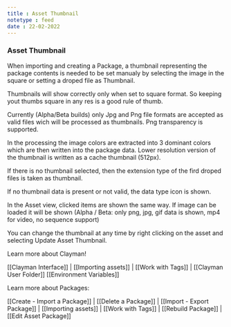 ```yaml
---
title : Asset Thumbnail
notetype : feed
date : 22-02-2022
---
```

### Asset Thumbnail

When importing and creating a Package, a thumbnail representing the package contents is needed to be set manualy by selecting the image in the square or setting a droped file as Thumbnail.

Thumbnails will show correctly only when set to square format. So keeping yout thumbs square in any res is a good rule of thumb. 

Currently (Alpha/Beta builds) only Jpg and Png file formats are accepted as valid files wich will be processed as thumbnails. Png transparency is supported.

In the processing the image colors are extracted into 3 dominant colors which are then written into the package data. Lower resolution version of the thumbnail is written as a cache thumbnail (512px).

If there is no thumbnail selected, then the extension type of the fird droped files is taken as thumbnail.

If no thumbnail data is present or not valid, the data type icon is shown.

In the Asset view, clicked items are shown the same way.
If image can be loaded it will be shown (Alpha / Beta: only png, jpg, gif data is shown, mp4 for video, no sequence support)

You can change the thumbnail at any time by right clicking on the asset and selecting Update Asset Thumbnail.

Learn more about Clayman!

[[Clayman Interface]] | 
[[Importing assets]] | 
[[Work with Tags]] | 
[[Clayman User Folder]]
[[Environment Variables]]


Learn more about Packages:

[[Create - Import a Package]] | 
[[Delete a Package]] | 
[[Import - Export Package]] | 
[[Importing assets]] | 
[[Work with Tags]] | 
[[Rebuild Package]] | 
[[Edit Asset Package]] 